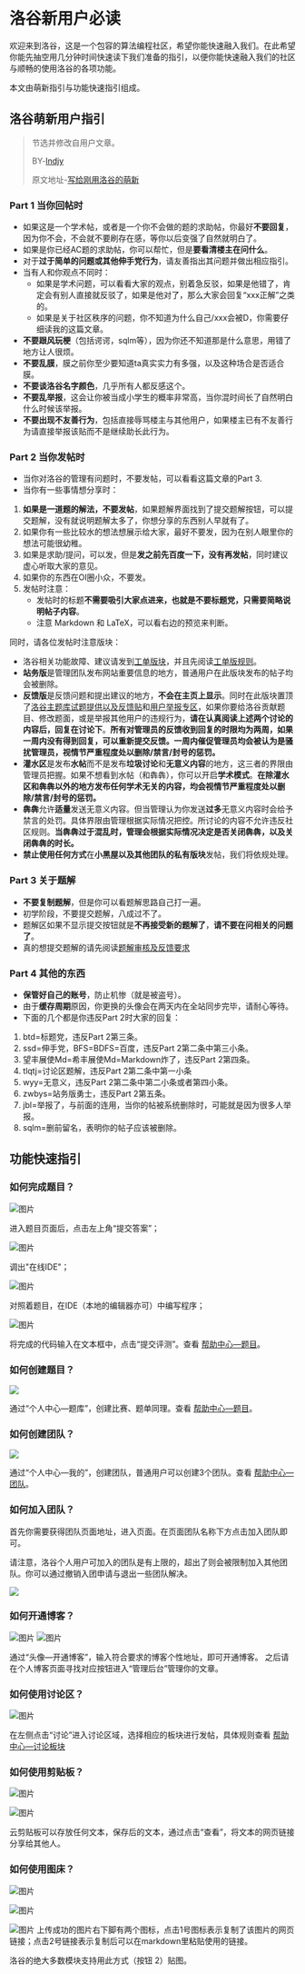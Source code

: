 # 洛谷新用户必读

欢迎来到洛谷，这是一个包容的算法编程社区，希望你能快速融入我们。在此希望你能先抽空用几分钟时间快速读下我们准备的指引，以便你能快速融入我们的社区与顺畅的使用洛谷的各项功能。

本文由萌新指引与功能快速指引组成。

## 洛谷萌新用户指引

> 节选并修改自用户文章。
> 
> BY-[lndjy](https://www.luogu.com.cn/user/196899)
> 
> 原文地址-[写给刚用洛谷的萌新](https://www.luogu.com.cn/blog/_post/252581)

### Part 1 当你回帖时

*   如果这是一个学术帖，或者是一个你不会做的题的求助帖，你最好**不要回复**，因为你不会，不会就不要刷存在感，等你以后变强了自然就明白了。
*   如果是你已经AC题的求助帖，你可以帮忙，但是**要看清楼主在问什么**。
*   对于**过于简单的问题或其他伸手党行为**，请友善指出其问题并做出相应指引。
*   当有人和你观点不同时：
    *   如果是学术问题，可以看看大家的观点，别着急反驳，如果是他错了，肯定会有别人直接就反驳了，如果是他对了，那么大家会回复“xxx正解”之类的。
    *   如果是关于社区秩序的问题，你不知道为什么自己/xxx会被D，你需要仔细读我的这篇文章。
*   **不要跟风玩梗**（包括谔谔，sqlm等），因为你还不知道那是什么意思，用错了地方让人很烦。
*   **不要乱膜**，膜之前你至少要知道ta真实实力有多强，以及这种场合是否适合膜。
*   **不要谈洛谷名字颜色**，几乎所有人都反感这个。
*   **不要乱举报**，这会让你被当成小学生的概率非常高，当你混时间长了自然明白什么时候该举报。
*   **不要出现不友善行为**，包括直接辱骂楼主与其他用户，如果楼主已有不友善行为请直接举报该贴而不是继续助长此行为。

### Part 2 当你发帖时

*   当你对洛谷的管理有问题时，不要发帖，可以看看这篇文章的Part 3.
*   当你有一些事情想分享时：

1.  **如果是一道题的解法，不要发帖**，如果题解界面找到了提交题解按钮，可以提交题解，没有就说明题解太多了，你想分享的东西别人早就有了。
2.  如果你有一些比较水的想法想展示给大家，最好不要发，因为在别人眼里你的想法可能很幼稚。
3.  如果是求助/提问，可以发，但是**发之前先百度一下，没有再发帖**，同时建议虚心听取大家的意见。
4.  如果你的东西在OI圈小众，不要发。
5.  发帖时注意：
    *   发帖时的标题**不需要吸引大家点进来，也就是不要标题党，只需要简略说明帖子内容**。
    *   注意 Markdown 和 LaTeX，可以看右边的预览来判断。

同时，请各位发帖时注意版块：

*   洛谷相关功能故障、建议请发到[工单版块](https://www.luogu.com.cn/discuss/lists?forumname=service)，并且先阅读[工单版规则](https://www.luogu.com.cn/discuss/show/9779)。
*   **站务版**是管理团队发布网站重要信息的地方，普通用户在此版块发布的帖子均会被删除。
*   **反馈版**是反馈问题和提出建议的地方，**不会在主页上显示**。同时在此版块置顶了[洛谷主题库试题提供以及反馈贴](https://www.luogu.com.cn/discuss/show?postid=183512)和[用户举报专区](https://www.luogu.com.cn/discuss/show?postid=41033)，如果你要给洛谷贡献题目、修改题面，或是举报其他用户的违规行为，**请在认真阅读上述两个讨论的内容后，回复在讨论下**。**所有对管理员的反馈收到回复的时限均为两周，如果一周内没有得到回复，可以重新提交反馈。一周内催促管理员均会被认为是骚扰管理员，视情节严重程度处以删除/禁言/封号的惩罚。**
*   **灌水区**是发布**水帖**而不是发布**垃圾讨论**和**无意义内容**的地方，这三者的界限由管理员把握。如果不想看到水帖（和犇犇），你可以开启**学术模式**。**在除灌水区和犇犇以外的地方发布任何学术无关的内容，均会视情节严重程度处以删除/禁言/封号的惩罚。**
*   **犇犇**允许**适量**发送无意义内容。但当管理认为你发送**过多**无意义内容时会给予禁言的处罚。具体界限由管理根据实际情况把控。所讨论的内容不允许违反社区规则。**当犇犇过于混乱时，管理会根据实际情况决定是否关闭犇犇，以及关闭犇犇的时长。**
*   **禁止使用任何方式**在**小黑屋以及其他团队的私有版块**发帖，我们将依规处理。

### Part 3 关于题解

*   **不要复制题解**，但是你可以看题解思路自己打一遍。
*   初学阶段，不要提交题解，八成过不了。
*   题解区如果不显示提交按钮就是**不再接受新的题解了**，**请不要在问相关的问题了**。
*   真的想提交题解的请先阅读[题解审核及反馈要求](https://www.luogu.com.cn/discuss/show?postid=174934)

### Part 4 其他的东西

*   **保管好自己的账号**，防止机惨（就是被盗号）。
*   由于**缓存周期**原因，你更换的头像会在两天内在全站同步完毕，请耐心等待。
*   下面的几个都是你违反Part 2时大家的回复：

1.  btd=标题党，违反Part 2第三条。
2.  ssd=伸手党，BFS=BDFS=百度，违反Part 2第二条中第三小条。
3.  望丰展使Md=希丰展使Md=Markdown炸了，违反Part 2第四条。
4.  tlqtj=讨论区题解，违反Part 2第二条中第一小条
5.  wyy=无意义，违反Part 2第二条中第二小条或者第四小条。
6.  zwbys=站务版勇士，违反Part 2第五条。
7.  jbl=举报了，与前面的连用，当你的帖被系统删除时，可能就是因为很多人举报。
8.  sqlm=删前留名，表明你的帖子应该被删除。

## 功能快速指引

### 如何完成题目？

![图片](http://luogu-ipic.oss-cn-shanghai.aliyuncs.com/i34b1.png)

进入题目页面后，点击左上角“提交答案”；

![图片](http://luogu-ipic.oss-cn-shanghai.aliyuncs.com/9lhmg.png)

调出"在线IDE"；

![图片](http://luogu-ipic.oss-cn-shanghai.aliyuncs.com/753t3.png)

对照着题目，在IDE（本地的编辑器亦可）中编写程序；

![图片](http://luogu-ipic.oss-cn-shanghai.aliyuncs.com/z8xdl.png)

将完成的代码输入在文本框中，点击“提交评测”。查看 [帮助中心—题目](https://www.luogu.com.cn/blog/luogu/luogu-help)。

### 如何创建题目？

![](http://luogu-ipic.oss-cn-shanghai.aliyuncs.com/x4r2o.jpg)

通过“个人中心—题库”，创建比赛、题单同理。查看 [帮助中心—题目](https://www.luogu.com.cn/blog/luogu/luogu-help)。

### 如何创建团队？

![](http://luogu-ipic.oss-cn-shanghai.aliyuncs.com/7s2rf.jpg)

通过“个人中心—我的”，创建团队，普通用户可以创建3个团队。查看 [帮助中心—团队](https://www.luogu.com.cn/blog/luogu/luogu-help)。

### 如何加入团队？

首先你需要获得团队页面地址，进入页面。在页面团队名称下方点击加入团队即可。

请注意，洛谷个人用户可加入的团队是有上限的，超出了则会被限制加入其他团队。你可以通过撤销入团申请与退出一些团队解决。

![](http://luogu-ipic.oss-cn-shanghai.aliyuncs.com/mc2l6.png)

### 如何开通博客？

![图片](http://luogu-ipic.oss-cn-shanghai.aliyuncs.com/c3eah.png) ![图片](http://luogu-ipic.oss-cn-shanghai.aliyuncs.com/8v1gi.png)

通过“头像—开通博客”，输入符合要求的博客个性地址，即可开通博客。
之后请在个人博客页面寻找对应按钮进入“管理后台”管理你的文章。

### 如何使用讨论区？

![图片](http://luogu-ipic.oss-cn-shanghai.aliyuncs.com/iv70n.png)

在左侧点击“讨论”进入讨论区域，选择相应的板块进行发帖，具体规则查看 [帮助中心—讨论板块](https://www.luogu.com.cn/blog/luogu/luogu-help)

### 如何使用剪贴板？

![图片](http://luogu-ipic.oss-cn-shanghai.aliyuncs.com/qxbyb.png)

![图片](http://luogu-ipic.oss-cn-shanghai.aliyuncs.com/qnf05.png)

云剪贴板可以存放任何文本，保存后的文本，通过点击“查看”，将文本的网页链接分享给其他人。

### 如何使用图床？

![图片](http://luogu-ipic.oss-cn-shanghai.aliyuncs.com/3mqan.png)

![图片](http://luogu-ipic.oss-cn-shanghai.aliyuncs.com/56uz2.png)

![图片](http://luogu-ipic.oss-cn-shanghai.aliyuncs.com/ugf3a.png)
上传成功的图片右下脚有两个图标，点击1号图标表示复制了该图片的网页链接；点击2号链接表示复制后可以在markdown里粘贴使用的链接。

洛谷的绝大多数模块支持用此方式（按钮 2）贴图。
